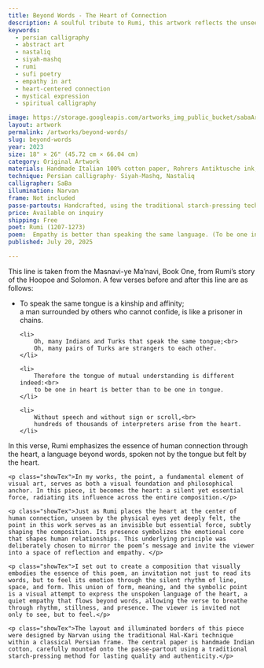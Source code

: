 ```yaml
---
title: Beyond Words - The Heart of Connection
description: A soulful tribute to Rumi, this artwork reflects the unseen language of the heart—where empathy, silence, and sacred geometry speak beyond words.
keywords:
  - persian calligraphy
  - abstract art
  - nastaliq
  - siyah-mashq
  - rumi
  - sufi poetry
  - empathy in art
  - heart-centered connection
  - mystical expression
  - spiritual calligraphy

image: https://storage.googleapis.com/artworks_img_public_bucket/sabaArtGallery/BeyondWords/thumbnail/BeyondWords-S-01.jpg
layout: artwork
permalink: /artworks/beyond-words/
slug: beyond-words
year: 2023
size: 18" × 26" (45.72 cm × 66.04 cm)
category: Original Artwork
materials: Handmade Italian 100% cotton paper, Rohrers Antiktusche ink, reed pens crafted from the natural reeds of northern Iran.
technique: Persian calligraphy- Siyah-Mashq, Nastaliq
calligrapher: SaBa
illumination: Narvan
frame: Not included 
passe-partouts: Handcrafted, using the traditional starch-pressing technique for lasting quality and authenticity.
price: Available on inquiry
shipping: Free
poet: Rumi (1207-1273)
poem:  Empathy is better than speaking the same language. (To be one in heart is better than to be one in tongue.)
published: July 20, 2025

---
```


<p class="showTex">
    This line is taken from the Masnavi-ye Ma’navi, Book One, from Rumi’s story of the Hoopoe and Solomon.
    A few verses before and after this line are as follows:
</p>


<ul class="px-4 py-6 space-y-4 text-base list-disc list-outside">
    <li>
        To speak the same tongue is a kinship and affinity;<br>
        a man surrounded by others who cannot confide, is like a prisoner in chains.
    </li>
    
    <li>
        Oh, many Indians and Turks that speak the same tongue;<br>
        Oh, many pairs of Turks are strangers to each other.
    </li>
    
    <li>
        Therefore the tongue of mutual understanding is different indeed:<br>
        to be one in heart is better than to be one in tongue.
    </li>
    
    <li>
        Without speech and without sign or scroll,<br>
        hundreds of thousands of interpreters arise from the heart.
    </li>
</ul>



<div class="space-y-5">
    <p class="showTex">In this verse, Rumi emphasizes the essence of human connection through the heart, a language beyond words, spoken not by the tongue but felt by the heart. </p>
    
    <p class="showTex">In my works, the point, a fundamental element of visual art, serves as both a visual foundation and philosophical anchor. In this piece, it becomes the heart: a silent yet essential force, radiating its influence across the entire composition.</p>
    
    <p class="showTex">Just as Rumi places the heart at the center of human connection, unseen by the physical eyes yet deeply felt, the point in this work serves as an invisible but essential force, subtly shaping the composition. Its presence symbolizes the emotional core that shapes human relationships. This underlying principle was deliberately chosen to mirror the poem’s message and invite the viewer into a space of reflection and empathy. </p>
    
    <p class="showTex">I set out to create a composition that visually embodies the essence of this poem, an invitation not just to read its words, but to feel its emotion through the silent rhythm of line, space, and form. This union of form, meaning, and the symbolic point is a visual attempt to express the unspoken language of the heart, a quiet empathy that flows beyond words, allowing the verse to breathe through rhythm, stillness, and presence. The viewer is invited not only to see, but to feel.</p>
    
    <p class="showTex">The layout and illuminated borders of this piece were designed by Narvan using the traditional Hal-Kari technique within a classical Persian frame. The central paper is handmade Indian cotton, carefully mounted onto the passe-partout using a traditional starch-pressing method for lasting quality and authenticity.</p>
</div>
